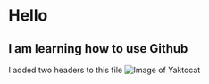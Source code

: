 # Hello
## I am learning how to use Github
I added two headers to this file 
![Image of Yaktocat](https://octodex.github.com/images/yaktocat.png)













